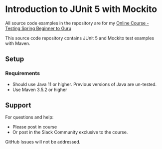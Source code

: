 # Introduction to JUnit 5 with Mockito

All source code examples in the repository are for
my [Online Course - Testing Spring Beginner to Guru](https://www.udemy.com/testing-spring-boot-beginner-to-guru/?couponCode=GITHUB_REPO)

This source code repository contains JUnit 5 and Mockito test examples with Maven.

## Setup

### Requirements

* Should use Java 11 or higher. Previous versions of Java are un-tested.
* Use Maven 3.5.2 or higher

## Support

For questions and help:

* Please post in course
* Or post in the Slack Community exclusive to the course.

GitHub Issues will not be addressed.
